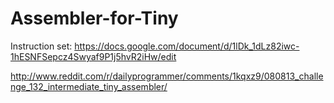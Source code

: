 Assembler-for-Tiny
==================

Instruction set:
https://docs.google.com/document/d/1lDk_1dLz82iwc-1hESNFSepcz4Swyaf9P1j5hvR2iHw/edit

http://www.reddit.com/r/dailyprogrammer/comments/1kqxz9/080813_challenge_132_intermediate_tiny_assembler/
